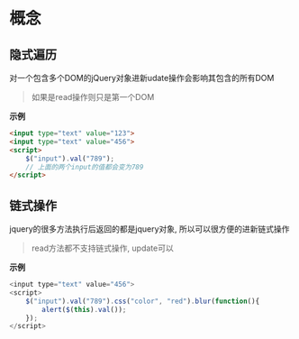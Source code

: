 # 概念

## 隐式遍历

对一个包含多个DOM的jQuery对象进新udate操作会影响其包含的所有DOM

> 如果是read操作则只是第一个DOM

**示例**

```html
<input type="text" value="123">
<input type="text" value="456">
<script>
    $("input").val("789");
    // 上面的两个input的值都会变为789
</script>
```

## 链式操作

jquery的很多方法执行后返回的都是jquery对象, 所以可以很方便的进新链式操作

> read方法都不支持链式操作, update可以

**示例**

```js
<input type="text" value="456">
<script>
    $("input").val("789").css("color", "red").blur(function(){
    	alert($(this).val());
	});
</script>
```


